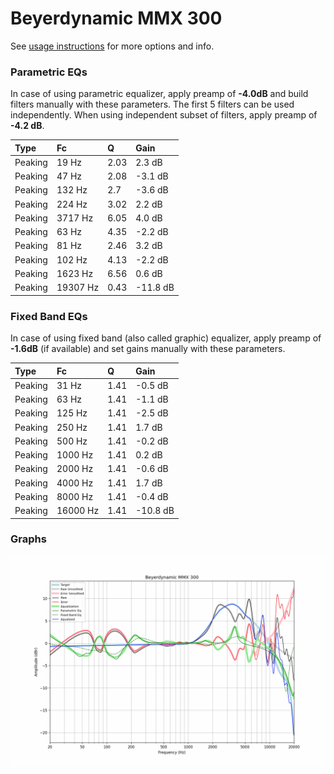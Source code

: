 # Beyerdynamic MMX 300
See [usage instructions](https://github.com/jaakkopasanen/AutoEq#usage) for more options and info.

### Parametric EQs
In case of using parametric equalizer, apply preamp of **-4.0dB** and build filters manually
with these parameters. The first 5 filters can be used independently.
When using independent subset of filters, apply preamp of **-4.2 dB**.

| Type    | Fc       |    Q | Gain     |
|:--------|:---------|:-----|:---------|
| Peaking | 19 Hz    | 2.03 | 2.3 dB   |
| Peaking | 47 Hz    | 2.08 | -3.1 dB  |
| Peaking | 132 Hz   | 2.7  | -3.6 dB  |
| Peaking | 224 Hz   | 3.02 | 2.2 dB   |
| Peaking | 3717 Hz  | 6.05 | 4.0 dB   |
| Peaking | 63 Hz    | 4.35 | -2.2 dB  |
| Peaking | 81 Hz    | 2.46 | 3.2 dB   |
| Peaking | 102 Hz   | 4.13 | -2.2 dB  |
| Peaking | 1623 Hz  | 6.56 | 0.6 dB   |
| Peaking | 19307 Hz | 0.43 | -11.8 dB |

### Fixed Band EQs
In case of using fixed band (also called graphic) equalizer, apply preamp of **-1.6dB**
(if available) and set gains manually with these parameters.

| Type    | Fc       |    Q | Gain     |
|:--------|:---------|:-----|:---------|
| Peaking | 31 Hz    | 1.41 | -0.5 dB  |
| Peaking | 63 Hz    | 1.41 | -1.1 dB  |
| Peaking | 125 Hz   | 1.41 | -2.5 dB  |
| Peaking | 250 Hz   | 1.41 | 1.7 dB   |
| Peaking | 500 Hz   | 1.41 | -0.2 dB  |
| Peaking | 1000 Hz  | 1.41 | 0.2 dB   |
| Peaking | 2000 Hz  | 1.41 | -0.6 dB  |
| Peaking | 4000 Hz  | 1.41 | 1.7 dB   |
| Peaking | 8000 Hz  | 1.41 | -0.4 dB  |
| Peaking | 16000 Hz | 1.41 | -10.8 dB |

### Graphs
![](./Beyerdynamic%20MMX%20300.png)